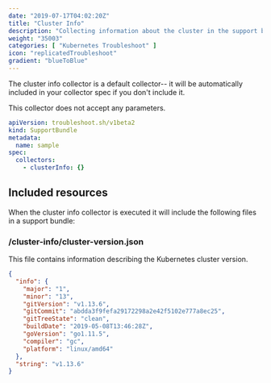 ```yaml
---
date: "2019-07-17T04:02:20Z"
title: "Cluster Info"
description: "Collecting information about the cluster in the support bundle"
weight: "35003"
categories: [ "Kubernetes Troubleshoot" ]
icon: "replicatedTroubleshoot"
gradient: "blueToBlue"
---
```


The cluster info collector is a default collector-- it will be automatically included in your collector spec if you don't include it.

This collector does not accept any parameters.

```yaml
apiVersion: troubleshoot.sh/v1beta2
kind: SupportBundle
metadata:
  name: sample
spec:
  collectors:
    - clusterInfo: {}
```

## Included resources

When the cluster info collector is executed it will include the following files in a support bundle:

### /cluster-info/cluster-version.json
This file contains information describing the Kubernetes cluster version.

```json
{
  "info": {
    "major": "1",
    "minor": "13",
    "gitVersion": "v1.13.6",
    "gitCommit": "abdda3f9fefa29172298a2e42f5102e777a8ec25",
    "gitTreeState": "clean",
    "buildDate": "2019-05-08T13:46:28Z",
    "goVersion": "go1.11.5",
    "compiler": "gc",
    "platform": "linux/amd64"
  },
  "string": "v1.13.6"
}
```
